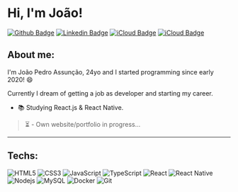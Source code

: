 # Hi, I'm João!

[![Github Badge](https://img.shields.io/badge/-Github-000?style=flat-square&logo=Github&logoColor=white&link=https://github.com/frndsjoao)](https://github.com/frndsjoao)
[![Linkedin Badge](https://img.shields.io/badge/-LinkedIn-blue?style=flat-square&logo=Linkedin&logoColor=white&link=https://www.linkedin.com/in/frnds-joao/)](https://www.linkedin.com/in/frnds-joao/)
[![iCloud Badge](https://img.shields.io/badge/iCloud-3693F3?style=flat-square&logo=iCloud&logoColor=white&link=mailto:frndsjoao@icloud.com)](mailto:frndsjoao@icloud.com)
[![iCloud Badge](https://img.shields.io/badge/icloud-3693F3?style=flat-square&logo=icloud&logoColor=white&link=mailto:frndsjoao@icloud.com)](mailto:frndsjoao@icloud.com)


## About me: 
I'm João Pedro Assunção, 24yo and I started programming since early 2020!  :smile:

Currently I dream of getting a job as developer and starting my career.

- :books:  Studying React.js & React Native.

> :hourglass_flowing_sand: - Own website/portfolio in progress...

---

## Techs:
![HTML5](https://img.shields.io/badge/-HTML5-E34F26?style=flat-square&logo=html5&logoColor=white)
![CSS3](https://img.shields.io/badge/-CSS3-549FDE?style=flat-square&logo=css3&logoColor=white)
![JavaScript](https://img.shields.io/badge/-JavaScript-F7B93E?style=flat-square&logo=javascript&logoColor=fff)
![TypeScript](https://img.shields.io/badge/-TypeScript-0077C6?style=flat-square&logo=typescript&logoColor=fff)
![React](https://img.shields.io/badge/-React.js-45b8d8?style=flat-square&logo=react&logoColor=white)
![React Native](https://img.shields.io/badge/-React%20Native-45b8d8?style=flat-square&logo=react&logoColor=white)
![Nodejs](https://img.shields.io/badge/-Node.js-43853d?style=flat-square&logo=Node.js&logoColor=white)
![MySQL](https://img.shields.io/badge/-MySQL-00758F?style=flat-square&logo=mysql&logoColor=white)
![Docker](https://img.shields.io/badge/-Docker-46a2f1?style=flat-square&logo=docker&logoColor=white)
![Git](https://img.shields.io/badge/-Git-F05032?style=flat-square&logo=git&logoColor=white)